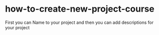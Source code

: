 # how-to-create-new-project-course
First you can Name to your project and then you can add descriptions for your project 
